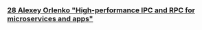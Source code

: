 ### [28 Alexey Orlenko &quot;High-performance IPC and RPC for microservices and apps&quot;](https://www.youtube.com/watch?v=5Jn_rKhIMr4)

